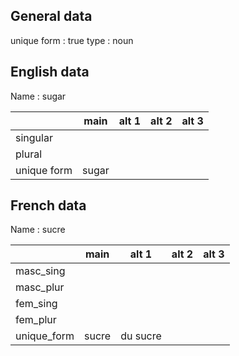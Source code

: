## General data

unique form : true
type : noun

## English data

Name : sugar

|             | main  | alt 1 | alt 2 | alt 3 |
| :---------- | :---: | :---: | :---: | ----- |
| singular    |       |       |       |       |
| plural      |       |       |       |       |
| unique form | sugar |       |       |       |

## French data

Name : sucre

|             | main  |  alt 1   | alt 2 | alt 3 |
| :---------- | :---: | :------: | :---: | :---: |
| masc_sing   |       |          |       |       |
| masc_plur   |       |          |       |       |
| fem_sing    |       |          |       |       |
| fem_plur    |       |          |       |       |
| unique_form | sucre | du sucre |       |       |


